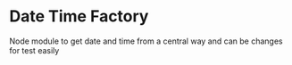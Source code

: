 # Date Time Factory
Node module to get date and time from a central way and can be changes for test easily
